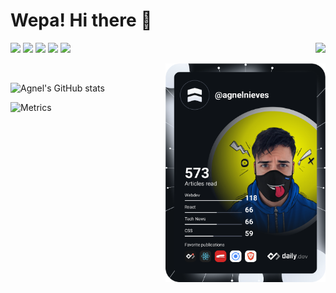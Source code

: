 

# Wepa! Hi there 👋

<img align="right" src="https://komarev.com/ghpvc/?username=agnelnieves"/>

[![](https://img.shields.io/twitter/url?label=Twitter&style=social&url=https%3A%2F%2Ftwitter.com%2Fagnelnieves)](https://twitter.com/agnelnieves) [![](https://img.shields.io/twitter/url?label=Medium&logo=medium&style=social&url=https%3A%2F%2Fmedium.com%2F%40agnelnieves)](https://medium.com/@agnelnieves) [![](https://img.shields.io/twitter/url?label=Instagram&logo=instagram&style=social&url=https%3A%2F%2Finstagram.com%2Fagnelnieves)](https://instagram.com/agnelnieves) [![](https://img.shields.io/twitter/url?label=Linkedin&logo=linkedin&style=social&url=https%3A%2F%2Fwww.linkedin.com%2Fin%2Fagnelnieves%2F)](https://www.linkedin.com/in/agnelnieves/) [![](https://img.shields.io/twitter/url?label=Website&logo=google%20chrome&style=social&url=https%3A%2F%2Fwww.linkedin.com%2Fin%2Fagnelnieves%2F)](https://agnelnieves.com/links)

<div align="left">
  <a href="https://api.daily.dev/get?r=agnelnieves" target="_blank">
    <img
      width="256"
      align="right"
      src="https://github.com/agnelnieves/agnelnieves/blob/main/devcard.svg"
      alt="Agnel Nieves's Dev Card"
    />
  </a>
</div>

<br />

![Agnel's GitHub stats](https://github-readme-stats.vercel.app/api?username=agnelnieves&count_private=true&theme=dark&show_icons=true)

![Metrics](https://raw.githubusercontent.com/agnelnieves/agnelnieves/github-metrics/github-metrics.svg)


<!--
**agnelnieves/agnelnieves** is a ✨ _special_ ✨ repository because its `README.md` (this file) appears on your GitHub profile.
**Reference** 
https://github.com/anuraghazra/github-readme-stats
https://towardsdatascience.com/build-a-stunning-readme-for-your-github-profile-9b80434fe5d7

Here are some ideas to get you started:

- 🔭 I’m currently working on ...
- 🌱 I’m currently learning ...
- 👯 I’m looking to collaborate on ...
- 🤔 I’m looking for help with ...
- 💬 Ask me about ...
- 📫 How to reach me: ...
- 😄 Pronouns: ...
- ⚡ Fun fact: ...
-->
